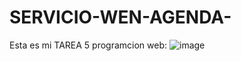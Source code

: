 # SERVICIO-WEN-AGENDA-

Esta es mi TAREA 5 programcion web:
![image](https://user-images.githubusercontent.com/95459237/163989866-dd7a3e63-c6df-4ccf-a4db-68661ce7c1db.png)
 
